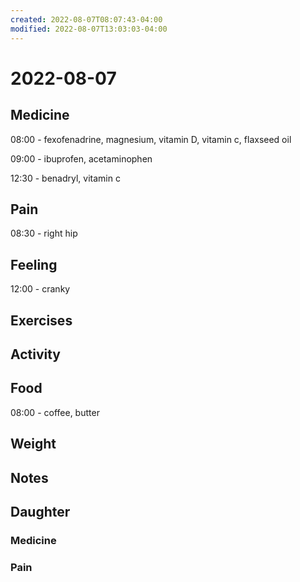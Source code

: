 ```yaml
---
created: 2022-08-07T08:07:43-04:00
modified: 2022-08-07T13:03:03-04:00
---
```


# 2022-08-07

## Medicine

08:00 - fexofenadrine, magnesium, vitamin D, vitamin c, flaxseed oil 

09:00 - ibuprofen, acetaminophen 

12:30 - benadryl, vitamin c 

## Pain

08:30 - right hip

## Feeling

12:00 - cranky


## Exercises


## Activity


## Food

08:00 - coffee, butter 

## Weight


## Notes



## Daughter


### Medicine


### Pain

